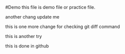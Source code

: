 #Demo
this file is demo file or practice file.

another chang
update me

this is one more change for checking git diff command

this is another try

this is done in github
